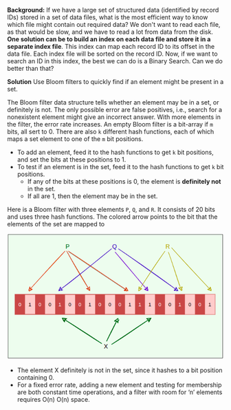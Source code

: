 **Background:** If we have a large set of structured data (identified by record IDs) stored in a set of data files, what is the most efficient way to know which file might contain out required data? We don't want to read each file, as that would be slow, and we have to read a lot from data from the disk. **One solution can be to build an index on each data file and store it in a separate index file**. This index can map each record ID to its offset in the data file. Each index file will be sorted on the record ID. Now, if we want to search an ID in this index, the best we can do is a Binary Search. Can we do better than that?

**Solution**
Use Bloom filters to quickly find if an element might be present in a set.

The Bloom filter data structure tells whether an element may be in a set, or definitely is not. The only possible error are false positives, i.e., search for a nonexistent element might give an incorrect answer. With more elements in the filter, the error rate increases. An empty Bloom filter is a bit-array if `m` bits, all sert to 0. There are also `k` different hash functions, each of which maps a set element to one of the `m` bit positions.

* To add an element, feed it to the hash functions to get `k` bit positions, and set the bits at these positions to 1.
* To test if an element is in the set, feed it to the hash functions to get `k` bit positions.
  * If any of the bits at these positions is 0, the element is **definitely not** in the set.
  * If all are 1, then the element may be in the set.

Here is a Bloom filter with three elements `P`, `Q`, and `R`. It consists of 20 bits and uses three hash functions. The colored arrow points to the bit that the elements of the set are mapped to

<img src="images/bloom_filters.png"/>

* The element X definitely is not in the set, since it hashes to a bit position containing 0.
* For a fixed error rate, adding a new element and testing for membership are both constant time operations, and a filter with room for ‘n’ elements requires O(n)
  O(n)
  space.